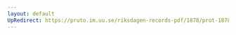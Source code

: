```yaml
---
layout: default
UpRedirect: https://pruto.im.uu.se/riksdagen-records-pdf/1878/prot-1878--ak--060/prot-1878--ak--060_024.pdf
---
```

